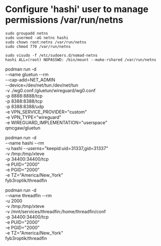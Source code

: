 # Configure 'hashi' user to manage permissions /var/run/netns
```
sudo groupadd netns
sudo usermod -aG netns hashi
sudo chown root:netns /var/run/netns
sudo chmod 770 /var/run/netns

sudo visudo -f /etc/sudoers.d/nomad-netns
hashi ALL=(root) NOPASSWD: /bin/mount --make-rshared /var/run/netns
```

podman run -d \
  --name gluetun --rm \
  --cap-add=NET_ADMIN \
  --device=/dev/net/tun:/dev/net/tun \
  -v ./wg0.conf:/gluetun/wireguard/wg0.conf \
  -p 8888:8888/tcp \
  -p 8388:8388/tcp \
  -p 8388:8388/udp \
  -e VPN_SERVICE_PROVIDER="custom" \
  -e VPN_TYPE="wireguard" \
  -e WIREGUARD_IMPLEMENTATION="userspace" \
  qmcgaw/gluetun

podman run -d \
  --name hashi --rm \
  -u hashi --userns="keepid:uid=31337,gid=31337" \
  -v /tmp:/tmp/xteve \
  -p 34400:34400/tcp \
  -e PUID="2000" \
  -e PGID="2000" \
  -e TZ="America/New_York" \
  fyb3roptik/threadfin

podman run -d \
  --name threadfin --rm \
  -u 2000 \
  -v /tmp:/tmp/xteve \
  -v /mnt/services/threadfin:/home/threadfin/conf \
  -p 34400:34400/tcp \
  -e PUID="2000" \
  -e PGID="2000" \
  -e TZ="America/New_York" \
  fyb3roptik/threadfin